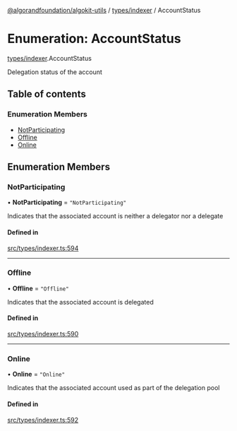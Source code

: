 [@algorandfoundation/algokit-utils](../README.md) / [types/indexer](../modules/types_indexer.md) / AccountStatus

# Enumeration: AccountStatus

[types/indexer](../modules/types_indexer.md).AccountStatus

Delegation status of the account

## Table of contents

### Enumeration Members

- [NotParticipating](types_indexer.AccountStatus.md#notparticipating)
- [Offline](types_indexer.AccountStatus.md#offline)
- [Online](types_indexer.AccountStatus.md#online)

## Enumeration Members

### NotParticipating

• **NotParticipating** = ``"NotParticipating"``

Indicates that the associated account is neither a delegator nor a delegate

#### Defined in

[src/types/indexer.ts:594](https://github.com/joe-p/algokit-utils-ts/blob/main/src/types/indexer.ts#L594)

___

### Offline

• **Offline** = ``"Offline"``

Indicates that the associated account is delegated

#### Defined in

[src/types/indexer.ts:590](https://github.com/joe-p/algokit-utils-ts/blob/main/src/types/indexer.ts#L590)

___

### Online

• **Online** = ``"Online"``

Indicates that the associated account used as part of the delegation pool

#### Defined in

[src/types/indexer.ts:592](https://github.com/joe-p/algokit-utils-ts/blob/main/src/types/indexer.ts#L592)

